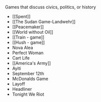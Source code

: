 Games that discuss civics, politics, or history

 - [[Spent]]
 - [[The Sudan Game-Landwehr]]
 - [[Peacemaker]]
 - [[World without Oil]]
 - [[Train - game]]
 - [[Hush - game]]
 - Nova Alea
 - Perfect Woman
 - Cart Life
 - [[America's Army]]
 - Ayiti
 - September 12th
 - McDonalds Game
 - Layoff
 - Headliner
 - Tonight We Riot
